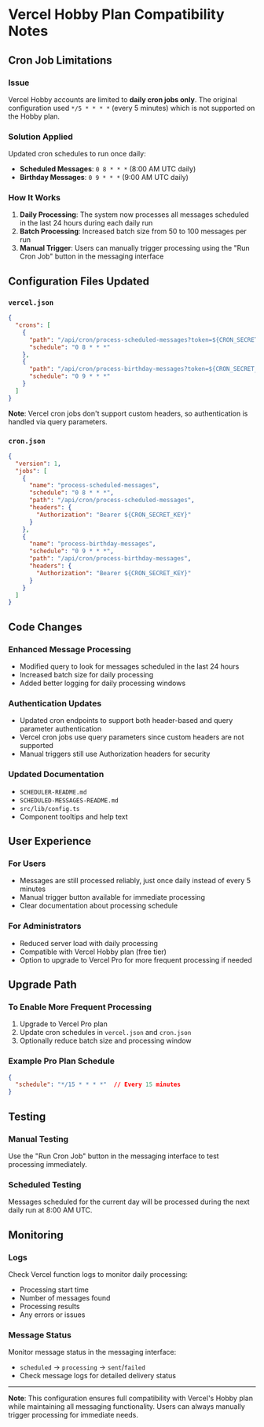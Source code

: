 # Vercel Hobby Plan Compatibility Notes

## Cron Job Limitations

### **Issue**
Vercel Hobby accounts are limited to **daily cron jobs only**. The original configuration used `*/5 * * * *` (every 5 minutes) which is not supported on the Hobby plan.

### **Solution Applied**
Updated cron schedules to run once daily:

- **Scheduled Messages**: `0 8 * * *` (8:00 AM UTC daily)
- **Birthday Messages**: `0 9 * * *` (9:00 AM UTC daily)

### **How It Works**
1. **Daily Processing**: The system now processes all messages scheduled in the last 24 hours during each daily run
2. **Batch Processing**: Increased batch size from 50 to 100 messages per run
3. **Manual Trigger**: Users can manually trigger processing using the "Run Cron Job" button in the messaging interface

## Configuration Files Updated

### `vercel.json`
```json
{
  "crons": [
    {
      "path": "/api/cron/process-scheduled-messages?token=${CRON_SECRET_KEY}",
      "schedule": "0 8 * * *"
    },
    {
      "path": "/api/cron/process-birthday-messages?token=${CRON_SECRET_KEY}",
      "schedule": "0 9 * * *"
    }
  ]
}
```

**Note**: Vercel cron jobs don't support custom headers, so authentication is handled via query parameters.

### `cron.json`
```json
{
  "version": 1,
  "jobs": [
    {
      "name": "process-scheduled-messages",
      "schedule": "0 8 * * *",
      "path": "/api/cron/process-scheduled-messages",
      "headers": {
        "Authorization": "Bearer ${CRON_SECRET_KEY}"
      }
    },
    {
      "name": "process-birthday-messages",
      "schedule": "0 9 * * *",
      "path": "/api/cron/process-birthday-messages",
      "headers": {
        "Authorization": "Bearer ${CRON_SECRET_KEY}"
      }
    }
  ]
}
```

## Code Changes

### Enhanced Message Processing
- Modified query to look for messages scheduled in the last 24 hours
- Increased batch size for daily processing
- Added better logging for daily processing windows

### Authentication Updates
- Updated cron endpoints to support both header-based and query parameter authentication
- Vercel cron jobs use query parameters since custom headers are not supported
- Manual triggers still use Authorization headers for security

### Updated Documentation
- `SCHEDULER-README.md`
- `SCHEDULED-MESSAGES-README.md`
- `src/lib/config.ts`
- Component tooltips and help text

## User Experience

### **For Users**
- Messages are still processed reliably, just once daily instead of every 5 minutes
- Manual trigger button available for immediate processing
- Clear documentation about processing schedule

### **For Administrators**
- Reduced server load with daily processing
- Compatible with Vercel Hobby plan (free tier)
- Option to upgrade to Vercel Pro for more frequent processing if needed

## Upgrade Path

### **To Enable More Frequent Processing**
1. Upgrade to Vercel Pro plan
2. Update cron schedules in `vercel.json` and `cron.json`
3. Optionally reduce batch size and processing window

### **Example Pro Plan Schedule**
```json
{
  "schedule": "*/15 * * * *"  // Every 15 minutes
}
```

## Testing

### **Manual Testing**
Use the "Run Cron Job" button in the messaging interface to test processing immediately.

### **Scheduled Testing**
Messages scheduled for the current day will be processed during the next daily run at 8:00 AM UTC.

## Monitoring

### **Logs**
Check Vercel function logs to monitor daily processing:
- Processing start time
- Number of messages found
- Processing results
- Any errors or issues

### **Message Status**
Monitor message status in the messaging interface:
- `scheduled` → `processing` → `sent`/`failed`
- Check message logs for detailed delivery status

---

**Note**: This configuration ensures full compatibility with Vercel's Hobby plan while maintaining all messaging functionality. Users can always manually trigger processing for immediate needs.
